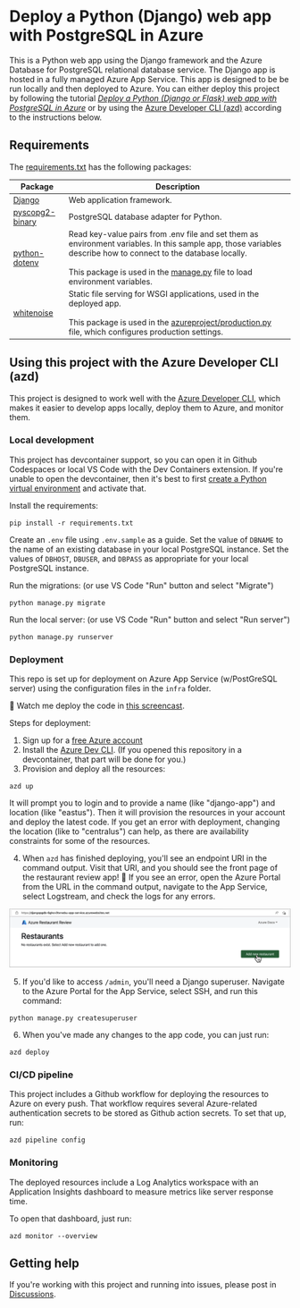 # Deploy a Python (Django) web app with PostgreSQL in Azure

This is a Python web app using the Django framework and the Azure Database for PostgreSQL relational database service. The Django app is hosted in a fully managed Azure App Service. This app is designed to be be run locally and then deployed to Azure. You can either deploy this project by following the tutorial [*Deploy a Python (Django or Flask) web app with PostgreSQL in Azure*](https://docs.microsoft.com/en-us/azure/app-service/tutorial-python-postgresql-app) or by using the [Azure Developer CLI (azd)](https://learn.microsoft.com/en-us/azure/developer/azure-developer-cli/overview?WT.mc_id=python-79650-pamelafox) according to the instructions below.

## Requirements

The [requirements.txt](./requirements.txt) has the following packages:

| Package | Description |
| ------- | ----------- |
| [Django](https://pypi.org/project/Django/) | Web application framework. |
| [pyscopg2-binary](https://pypi.org/project/psycopg-binary/) | PostgreSQL database adapter for Python. |
| [python-dotenv](https://pypi.org/project/python-dotenv/) | Read key-value pairs from .env file and set them as environment variables. In this sample app, those variables describe how to connect to the database locally. <br><br> This package is used in the [manage.py](./manage.py) file to load environment variables. |
| [whitenoise](https://pypi.org/project/whitenoise/) | Static file serving for WSGI applications, used in the deployed app. <br><br> This package is used in the [azureproject/production.py](./azureproject/production.py) file, which configures production settings. |

## Using this project with the Azure Developer CLI (azd)

This project is designed to work well with the [Azure Developer CLI](https://learn.microsoft.com/en-us/azure/developer/azure-developer-cli/overview?WT.mc_id=python-79650-pamelafox),
which makes it easier to develop apps locally, deploy them to Azure, and monitor them.

### Local development

This project has devcontainer support, so you can open it in Github Codespaces or local VS Code with the Dev Containers extension. If you're unable to open the devcontainer,
then it's best to first [create a Python virtual environment](https://docs.python.org/3/tutorial/venv.html#creating-virtual-environments) and activate that.

Install the requirements:

```shell
pip install -r requirements.txt
```

Create an `.env` file using `.env.sample` as a guide. Set the value of `DBNAME` to the name of an existing database in your local PostgreSQL instance. Set the values of `DBHOST`, `DBUSER`, and `DBPASS` as appropriate for your local PostgreSQL instance.

Run the migrations: (or use VS Code "Run" button and select "Migrate")

```shell
python manage.py migrate
```

Run the local server: (or use VS Code "Run" button and select "Run server")

```shell
python manage.py runserver
```

### Deployment

This repo is set up for deployment on Azure App Service (w/PostGreSQL server) using the configuration files in the `infra` folder.

🎥 Watch me deploy the code in [this screencast](https://www.youtube.com/watch?v=JDlZ4TgPKYc).

Steps for deployment:

1. Sign up for a [free Azure account](https://azure.microsoft.com/free/?WT.mc_id=python-79461-pamelafox)
2. Install the [Azure Dev CLI](https://learn.microsoft.com/azure/developer/azure-developer-cli/install-azd?WT.mc_id=python-79461-pamelafox). (If you opened this repository in a devcontainer, that part will be done for you.)
3. Provision and deploy all the resources:

```shell
azd up
```

It will prompt you to login and to provide a name (like "django-app") and location (like "eastus"). Then it will provision the resources in your account and deploy the latest code. If you get an error with deployment, changing the location (like to "centralus") can help, as there are availability constraints for some of the resources.

4. When `azd` has finished deploying, you'll see an endpoint URI in the command output. Visit that URI, and you should see the front page of the restaurant review app! 🎉 If you see an error, open the Azure Portal from the URL in the command output, navigate to the App Service, select Logstream, and check the logs for any errors.

![Screenshot of Django restaurants website](screenshot_website.png)

5. If you'd like to access `/admin`, you'll need a Django superuser. Navigate to the Azure Portal for the App Service, select SSH, and run this command:

```shell
python manage.py createsuperuser
```

6. When you've made any changes to the app code, you can just run:

```shell
azd deploy
```

### CI/CD pipeline

This project includes a Github workflow for deploying the resources to Azure
on every push. That workflow requires several Azure-related authentication secrets to be stored as Github action secrets. To set that up, run:

```shell
azd pipeline config
```

### Monitoring

The deployed resources include a Log Analytics workspace with an Application Insights dashboard to measure metrics like server response time.

To open that dashboard, just run:

```shell
azd monitor --overview
```

## Getting help

If you're working with this project and running into issues, please post in [Discussions](/discussions). 

